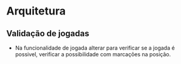 # Arquitetura
## Validação de jogadas
* Na funcionalidade de jogada alterar para verificar se a jogada é possivel, verificar a possibilidade
com marcações na posição.
